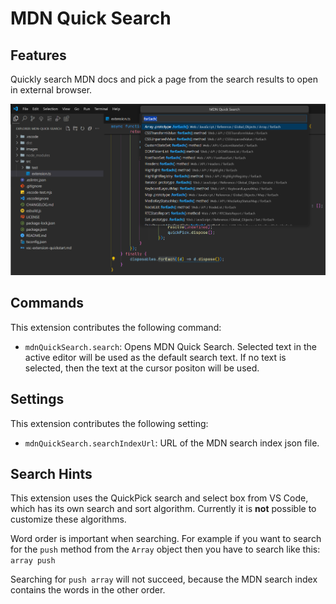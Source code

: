 # MDN Quick Search

## Features

Quickly search MDN docs and pick a page from the search results to open in external browser.

![Screenshot](https://raw.githubusercontent.com/th7as/mdn-quick-search/main/images/demo.png)

## Commands

This extension contributes the following command:

* `mdnQuickSearch.search`: Opens MDN Quick Search. Selected text in the active editor will be used as the default search text.
    If no text is selected, then the text at the cursor positon will be used.

## Settings

This extension contributes the following setting:

* `mdnQuickSearch.searchIndexUrl`: URL of the MDN search index json file.

## Search Hints

This extension uses the QuickPick search and select box from VS Code, which has its own search and sort algorithm.
Currently it is **not** possible to customize these algorithms.

Word order is important when searching.
For example if you want to search for the `push` method from the `Array` object then you have to search like this: `array push`

Searching for `push array` will not succeed, because the MDN search index contains the words in the other order.
